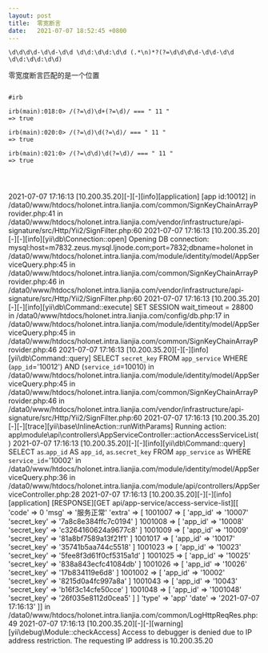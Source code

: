 ```yaml
---
layout: post
title:  零宽断言
date:   2021-07-07 18:52:45 +0800
---
```


`\d\d\d\d-\d\d-\d\d \d\d:\d\d:\d\d (.*\n)*?(?=\d\d\d\d-\d\d-\d\d \d\d:\d\d:\d\d)`

零宽度断言匹配的是一个位置

```shell

#irb

irb(main):018:0> /(?=\d)\d+(?=\d)/ === " 11 "
=> true

irb(main):020:0> /(?=\d)\d(?=\d)/ === " 11 "
=> true

irb(main):021:0> /(?=\d\d)\d(?=\d)/ === " 11 "
=> true




```
2021-07-07 17:16:13 [10.200.35.20][-][-][info][application] [app id:10012]
    in /data0/www/htdocs/holonet.intra.lianjia.com/common/SignKeyChainArrayProvider.php:41
    in /data0/www/htdocs/holonet.intra.lianjia.com/vendor/infrastructure/api-signature/src/Http/Yii2/SignFilter.php:60
2021-07-07 17:16:13 [10.200.35.20][-][-][info][yii\db\Connection::open] Opening DB connection: mysql:host=m7832.zeus.mysql.ljnode.com;port=7832;dbname=holonet
    in /data0/www/htdocs/holonet.intra.lianjia.com/module/identity/model/AppServiceQuery.php:45
    in /data0/www/htdocs/holonet.intra.lianjia.com/common/SignKeyChainArrayProvider.php:46
    in /data0/www/htdocs/holonet.intra.lianjia.com/vendor/infrastructure/api-signature/src/Http/Yii2/SignFilter.php:60
2021-07-07 17:16:13 [10.200.35.20][-][-][info][yii\db\Command::execute] SET SESSION wait_timeout = 28800
    in /data0/www/htdocs/holonet.intra.lianjia.com/config/db.php:17
    in /data0/www/htdocs/holonet.intra.lianjia.com/module/identity/model/AppServiceQuery.php:45
    in /data0/www/htdocs/holonet.intra.lianjia.com/common/SignKeyChainArrayProvider.php:46
2021-07-07 17:16:13 [10.200.35.20][-][-][info][yii\db\Command::query] SELECT `secret_key` FROM `app_service` WHERE (`app_id`='10012') AND (`service_id`=10010)
    in /data0/www/htdocs/holonet.intra.lianjia.com/module/identity/model/AppServiceQuery.php:45
    in /data0/www/htdocs/holonet.intra.lianjia.com/common/SignKeyChainArrayProvider.php:46
    in /data0/www/htdocs/holonet.intra.lianjia.com/vendor/infrastructure/api-signature/src/Http/Yii2/SignFilter.php:60
2021-07-07 17:16:13 [10.200.35.20][-][-][trace][yii\base\InlineAction::runWithParams] Running action: app\module\api\controllers\AppServiceController::actionAccessServiceList()
2021-07-07 17:16:13 [10.200.35.20][-][-][info][yii\db\Command::query] SELECT `as`.`app_id` AS `app_id`, `as`.`secret_key` FROM `app_service` `as` WHERE `service_id`='10002'
    in /data0/www/htdocs/holonet.intra.lianjia.com/module/identity/model/AppServiceQuery.php:36
    in /data0/www/htdocs/holonet.intra.lianjia.com/module/api/controllers/AppServiceController.php:28
2021-07-07 17:16:13 [10.200.35.20][-][-][info][application] [RESPONSE][GET api/app-service/access-service-list][[
    'code' => 0
    'msg' => '服务正常'
    'extra' => [
        1001007 => [
            'app_id' => '10007'
            'secret_key' => '7a8c8e384ffc7c0194'
        ]
        1001008 => [
            'app_id' => '10008'
            'secret_key' => 'c3264160624a9677c8'
        ]
        1001009 => [
            'app_id' => '10009'
            'secret_key' => '81a8bf7589a13f21f1'
        ]
        1001017 => [
            'app_id' => '10017'
            'secret_key' => '35741b5aa744c5518'
        ]
        1001023 => [
            'app_id' => '10023'
            'secret_key' => '5fee8f3d61f0cf5315a1d'
        ]
        1001025 => [
            'app_id' => '10025'
            'secret_key' => '838a843ecfc41084db'
        ]
        1001026 => [
            'app_id' => '10026'
            'secret_key' => '17b834119e6d8'
        ]
        1001002 => [
            'app_id' => '10002'
            'secret_key' => '8215d0a4fc997a8a'
        ]
        1001043 => [
            'app_id' => '10043'
            'secret_key' => 'b16f3c14cfe50cce'
        ]
        1001048 => [
            'app_id' => '1001048'
            'secret_key' => '26f035e8112d0cea5'
        ]
    ]
    'type' => 'app'
    'date' => '2021-07-07 17:16:13'
]]
    in /data0/www/htdocs/holonet.intra.lianjia.com/common/LogHttpReqRes.php:49
2021-07-07 17:16:13 [10.200.35.20][-][-][warning][yii\debug\Module::checkAccess] Access to debugger is denied due to IP address restriction. The requesting IP address is 10.200.35.20
```